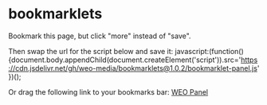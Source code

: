 # bookmarklets

Bookmark this page, but click "more" instead of "save".

Then swap the url for the script below and save it:
javascript:(function(){document.body.appendChild(document.createElement('script')).src='https://cdn.jsdelivr.net/gh/weo-media/bookmarklets@1.0.2/bookmarklet-panel.js' })();

Or drag the following link to your bookmarks bar:
[WEO Panel](javascript:(function(){document.body.appendChild(document.createElement('script')).src='https://cdn.jsdelivr.net/gh/weo-media/bookmarklets@1.0.2/bookmarklet-panel.js'})(); )